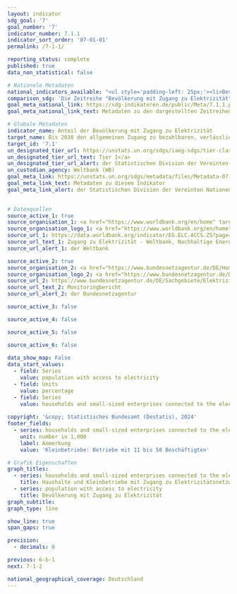 ```yaml
---
layout: indicator    
sdg_goal: '7'    
goal_number: '7'    
indicator_number: 7.1.1    
indicator_sort_order: '07-01-01'    
permalink: /7-1-1/    

reporting_status: complete    
published: true    
data_non_statistical: false    

# Nationale Metadaten    
national_indicators_available: "<ul style='padding-left: 25px;'><li>Bevölkerung mit Zugang zu Elektrizität</li> <li> Haushalte und Kleinbetriebe mit Zugang zu Elektrizitätsnetzwerken</li></ul>"    
comparison_sdg: 'Die Zeitreihe "Bevölkerung mit Zugang zu Elektrizität" entspricht den globalen Metadaten. Die Zeitreihe "Haushalte und Kleinbetriebe mit Zugang zu Elektrizitätsnetzwerken" bietet zusätzliche Informationen.'    
goal_meta_national_link: https://sdg-indikatoren.de/public/Meta/7.1.1.pdf
goal_meta_national_link_text: Metadaten zu den dargestellten Zeitreihen    

# Globale Metadaten    
indicator_name: Anteil der Bevölkerung mit Zugang zu Elektrizität    
target_name: Bis 2030 den allgemeinen Zugang zu bezahlbaren, verlässlichen und modernen Energiedienstleistungen sichern    
target_id: '7.1'    
un_designated_tier_url: https://unstats.un.org/sdgs/iaeg-sdgs/tier-classification/'    
un_designated_tier_url_text: Tier I</a>    
un_designated_tier_url_alert: der Statistischen Division der Vereinten Nationen    
un_custodian_agency: Weltbank (WB)    
goal_meta_link: https://unstats.un.org/sdgs/metadata/files/Metadata-07-01-01.pdf    
goal_meta_link_text: Metadaten zu diesem Indikator    
goal_meta_link_alert: der Statistischen Division der Vereinten Nationen    
    

# Datenquellen
source_active_1: true
source_organisation_1: <a href="https://www.worldbank.org/en/home" target="_blank" onclick="return confirm_alert('der Weltbank','De');"> Weltbank </a>
source_organisation_logo_1: <a href="https://www.worldbank.org/en/home" target="_blank" onclick="return confirm_alert('der Weltbank','De');"><img src="https://sdg-indikatoren.de/public/OrgImgDe/wb.png" alt="Logo wb" style="height:60px; width:148px"/></a>
source_url_1: https://data.worldbank.org/indicator/EG.ELC.ACCS.ZS?page=1
source_url_text_1: Zugang zu Elektrizität - Weltbank, Nachhaltige Energie für alle (SE4ALL) Datenbank (nicht auf Deutsch verfügbar)
source_url_alert_1: der Weltbank

source_active_2: true
source_organisation_2: <a href="https://www.bundesnetzagentur.de/DE/Home/home_node.html" target="_blank" onclick="return confirm_alert('der Bundesnetzagentur','De');"> Bundesnetzagentur </a>
source_organisation_logo_2: <a href="https://www.bundesnetzagentur.de/DE/Home/home_node.html" target="_blank" onclick="return confirm_alert('der Bundesnetzagentur','De');"><img src="https://sdg-indikatoren.de/public/OrgImgDe/bundesnetzagentur.png" alt="Logo bundesnetzagentur" style="height:60px; width:148px"/></a>
source_url_2: https://www.bundesnetzagentur.de/DE/Sachgebiete/ElektrizitaetundGas/Unternehmen_Institutionen/Monitoringberichte/start.html
source_url_text_2: Monitoringbericht
source_url_alert_2: der Bundesnetzagentur

source_active_3: false

source_active_4: false

source_active_5: false

source_active_6: false
    
data_show_map: False    
data_start_values: 
  - field: Series
    value: population with access to electricity
  - field: Units
    value: percentage
  - field: Series
    value: households and small-sized enterprises connected to the electricity network    
    
copyright: '&copy; Statistisches Bundesamt (Destatis), 2024'    
footer_fields:
  - series: households and small-sized enterprises connected to the electricity network
    unit: number in 1,000
    label: Anmerkung
    value: 'Kleinbetriebe: Betriebe mit 11 bis 50 Beschäftigten'    

# Grafik Eigenschaften    
graph_titles:
  - series: households and small-sized enterprises connected to the electricity network
    title: Haushalte und Kleinbetriebe mit Zugang zu Elektrizitätsnetzwerken
  - series: population with access to electricity
    title: Bevölkerung mit Zugang zu Elektrizität
graph_subtitle:     
graph_type: line    

show_line: true
span_gaps: true

precision:
  - decimals: 0    

previous: 6-b-1    
next: 7-1-2    

national_geographical_coverage: Deutschland    
---
```


<span></span>